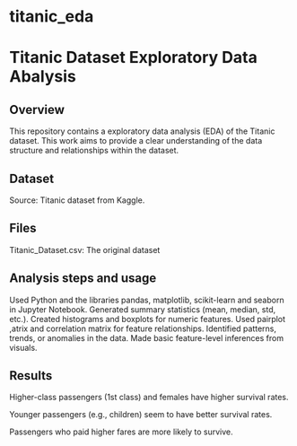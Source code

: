 # titanic_eda
# Titanic Dataset Exploratory Data Abalysis

## Overview
This repository contains a exploratory data analysis (EDA) of the Titanic dataset. This work aims to provide a clear understanding of the data structure and relationships within the dataset.

## Dataset
Source: Titanic dataset from Kaggle.

## Files
Titanic_Dataset.csv: The original dataset

## Analysis steps and usage
Used Python and the libraries ﻿pandas, matplotlib, scikit-learn and seaborn in Jupyter Notebook. Generated summary statistics (mean, median, std, etc.). Created histograms and boxplots for numeric features. Used pairplot ,atrix and correlation matrix for feature relationships. Identified patterns, trends, or anomalies in the data. Made basic feature-level inferences from visuals.

## Results
Higher-class passengers (1st class) and females have higher survival rates. 

Younger passengers (e.g., children) seem to have better survival rates. 

Passengers who paid higher fares are more likely to survive.
